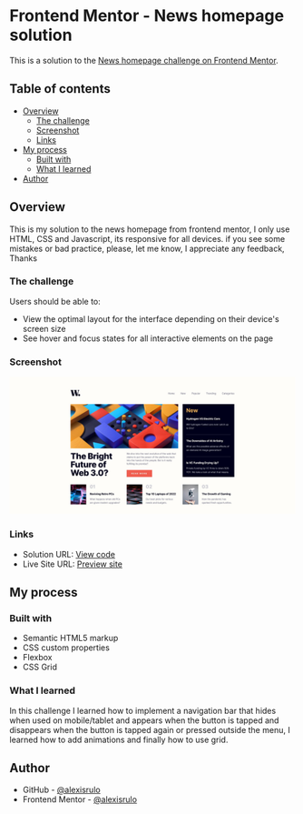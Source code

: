 # Frontend Mentor - News homepage solution

This is a solution to the [News homepage challenge on Frontend Mentor](https://www.frontendmentor.io/challenges/news-homepage-H6SWTa1MFl). 

## Table of contents

- [Overview](#overview)
  - [The challenge](#the-challenge)
  - [Screenshot](#screenshot)
  - [Links](#links)
- [My process](#my-process)
  - [Built with](#built-with)
  - [What I learned](#what-i-learned)
- [Author](#author)

## Overview

This is my solution to the news homepage from frontend mentor, I only use HTML, CSS and Javascript, its responsive for all devices. if you see some mistakes or bad practice, please, let me know, I appreciate any feedback, Thanks

### The challenge

Users should be able to:

- View the optimal layout for the interface depending on their device's screen size
- See hover and focus states for all interactive elements on the page

### Screenshot

![](./screenshot.jpg)

### Links

- Solution URL: [View code](https://github.com/alexisrulo/news-homepage-main)
- Live Site URL: [Preview site](https://alexisrulo.github.io/news-homepage-main/)

## My process

### Built with

- Semantic HTML5 markup
- CSS custom properties
- Flexbox
- CSS Grid


### What I learned

In this challenge I learned how to implement a navigation bar that hides when used on mobile/tablet and appears when the button is tapped and disappears when the button is tapped again or pressed outside the menu, I learned how to add animations and finally how to use grid.

## Author

- GitHub - [@alexisrulo](https://github.com/alexisrulo)
- Frontend Mentor - [@alexisrulo](https://www.frontendmentor.io/profile/alexisrulo)

